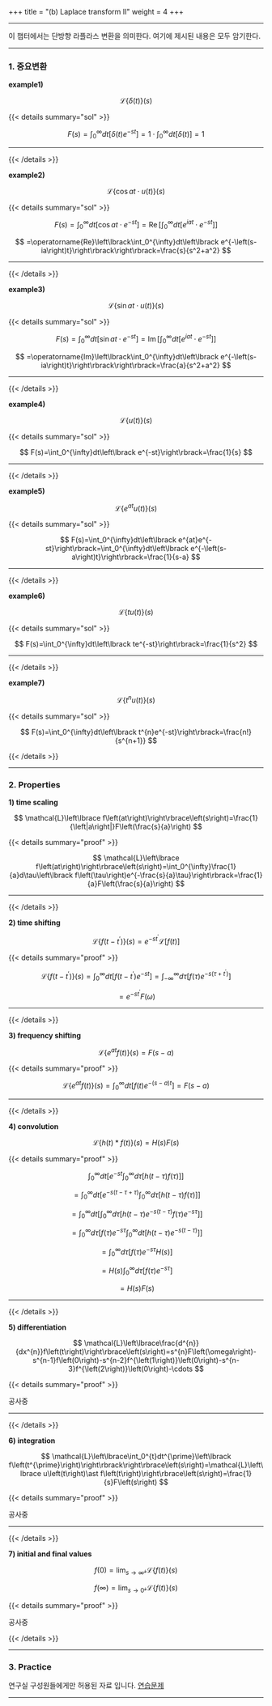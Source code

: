 +++
title = "(b) Laplace transform II"
weight = 4
+++

---

이 챕터에서는 단방향 라플라스 변환을 의미한다. 여기에 제시된 내용은 모두 암기한다.

---


### 1. 중요변환

**example1)**

$$
\mathcal{L}\left\lbrace\delta\left(t\right)\right\rbrace\left(s\right)
$$

{{< details summary="sol" >}}
    
$$
F(s)=\int_0^{\infty}dt\left\lbrack\delta\left(t\right)e^{-st}\right\rbrack=1\cdot\int_0^{\infty}dt\left\lbrack\delta\left(t\right)\right\rbrack=1
$$

<hr>

{{< /details >}}

**example2)**

$$
\mathcal{L}\left\lbrace\cos at\cdot u\left(t\right)\right\rbrace\left(s\right)
$$

{{< details summary="sol" >}}
    
$$
F(s)=\int_0^{\infty}dt\left\lbrack\cos at\cdot e^{-st}\right\rbrack=\operatorname{Re}\left\lbrack\int_0^{\infty}dt\left\lbrack e^{iat}\cdot e^{-st}\right\rbrack\right\rbrack
$$
    
$$
=\operatorname{Re}\left\lbrack\int_0^{\infty}dt\left\lbrack e^{-\left(s-ia\right)t}\right\rbrack\right\rbrack=\frac{s}{s^2+a^2}
$$

<hr>

{{< /details >}}

**example3)**

$$
\mathcal{L}\left\lbrace\sin at\cdot u\left(t\right)\right\rbrace\left(s\right)
$$

{{< details summary="sol" >}}
    
$$
F(s)=\int_0^{\infty}dt\left\lbrack\sin at\cdot e^{-st}\right\rbrack=\operatorname{Im}\left\lbrack\int_0^{\infty}dt\left\lbrack e^{iat}\cdot e^{-st}\right\rbrack\right\rbrack
$$
    
$$
=\operatorname{Im}\left\lbrack\int_0^{\infty}dt\left\lbrack e^{-\left(s-ia\right)t}\right\rbrack\right\rbrack=\frac{a}{s^2+a^2}
$$

<hr>

{{< /details >}}

**example4)**

$$
\mathcal{L}\left\lbrace u\left(t\right)\right\rbrace\left(s\right)
$$

{{< details summary="sol" >}}
    
$$
F(s)=\int_0^{\infty}dt\left\lbrack e^{-st}\right\rbrack=\frac{1}{s}
$$
    
<hr>

{{< /details >}}

**example5)**

$$
\mathcal{L}\left\lbrace e^{at}u\left(t\right)\right\rbrace\left(s\right)
$$

{{< details summary="sol" >}}

$$
F(s)=\int_0^{\infty}dt\left\lbrack e^{at}e^{-st}\right\rbrack=\int_0^{\infty}dt\left\lbrack e^{-\left(s-a\right)t}\right\rbrack=\frac{1}{s-a}
$$

<hr>

{{< /details >}}

**example6)**

$$
\mathcal{L}\left\lbrace tu\left(t\right)\right\rbrace\left(s\right)
$$

{{< details summary="sol" >}}
    
$$
F(s)=\int_0^{\infty}dt\left\lbrack te^{-st}\right\rbrack=\frac{1}{s^2}
$$
    
<hr>

{{< /details >}}
    

**example7)**

$$
\mathcal{L}\left\lbrace t^{n}u\left(t\right)\right\rbrace\left(s\right)
$$

{{< details summary="sol" >}}
    
$$
F(s)=\int_0^{\infty}dt\left\lbrack t^{n}e^{-st}\right\rbrack=\frac{n!}{s^{n+1}}
$$

{{< /details >}}

---

### 2. Properties

**1) time scaling**

$$
\mathcal{L}\left\lbrace f\left(at\right)\right\rbrace\left(s\right)=\frac{1}{\left|a\right|}F\left(\frac{s}{a}\right)
$$

{{< details summary="proof" >}}

$$
\mathcal{L}\left\lbrace f\left(at\right)\right\rbrace\left(s\right)=\int_0^{\infty}\frac{1}{a}d\tau\left\lbrack f\left(\tau\right)e^{-\frac{s}{a}\tau}\right\rbrack=\frac{1}{a}F\left(\frac{s}{a}\right)
$$

<hr>

{{< /details >}}

**2) time shifting**

$$
\mathcal{L}\left\lbrace f\left(t-t^{\prime}\right)\right\rbrace\left(s\right)=e^{-st^{\prime}}\mathcal{L}\left\lbrack f\left(t\right)\right\rbrack
$$

{{< details summary="proof" >}}

$$
\mathcal{L}\left\lbrace f\left(t-t^{\prime}\right)\right\rbrace\left(s\right)=\int_0^{\infty}dt\left\lbrack f\left(t-t^{\prime}\right)e^{-st}\right\rbrack=\int_{-\infty}^{\infty}d\tau\left\lbrack f\left(\tau\right)e^{-s\left(\tau+t^{\prime}\right)}\right\rbrack
$$
    
$$
=e^{-st^{\prime}}F\left(\omega\right)
$$

<hr>

{{< /details >}}


**3) frequency shifting**

$$
\mathcal{L}\left\lbrace e^{at}f\left(t\right)\right\rbrace\left(s\right)=F\left(s-a\right)
$$

{{< details summary="proof" >}}
    
$$
\mathcal{L}\left\lbrace e^{at}f\left(t\right)\right\rbrace\left(s\right)=\int_0^{\infty}dt\left\lbrack f\left(t\right)e^{-\left(s-a\right)t}\right\rbrack=F\left(s-a\right)
$$

<hr>

{{< /details >}}

**4) convolution**

$$
\mathcal{L}\left\lbrace h\left(t\right)\ast f\left(t\right)\right\rbrace\left(s\right)=H\left(s\right)F\left(s\right)
$$

{{< details summary="proof" >}}

$$
\int^{\infty}_{0}dt\left[e^{-st}\int^{\infty}_{0}d\tau\left[h\right(t-\tau\left)f\left(\tau\right)\right]\right]
$$

$$
=\int^{\infty}_{0}dt\left[e^{-s\left(t-\tau+\tau\right)}\int^{\infty}_{0}d\tau\left[h\right(t-\tau\left)f\left(\tau\right)\right]\right]
$$

$$
=\int^{\infty}_{0}dt\left[\int^{\infty}_{0}d\tau\left[h\left(t-\tau\right)e^{-s\left(t-\tau\right)}f\left(\tau\right)e^{-s\tau}\right]\right]
$$

$$
=\int^{\infty}_{0}d\tau\left[ f\left(\tau\right)e^{-s\tau}\int^{\infty}_{0}dt\left[h\left(t-\tau\right)e^{-s\left(t-\tau\right)}\right]\right]
$$

$$
=\int^{\infty}_{0}d\tau\left[ f\left(\tau\right)e^{-s\tau}H\left(s\right)\right]
$$

$$
=H\left(s\right)\int^{\infty}_{0}d\tau\left[ f\left(\tau\right)e^{-s\tau}\right]
$$

$$
=H\left(s\right)F\left(s\right)
$$

<hr>

{{< /details >}}

**5) differentiation**

$$
\mathcal{L}\left\lbrace\frac{d^{n}}{dx^{n}}f\left(t\right)\right\rbrace\left(s\right)=s^{n}F\left(\omega\right)-s^{n-1}f\left(0\right)-s^{n-2}f^{\left(1\right)}\left(0\right)-s^{n-3}f^{\left(2\right)}\left(0\right)-\cdots
$$

{{< details summary="proof" >}}

공사중

<hr>

{{< /details >}}    

**6) integration**

$$
\mathcal{L}\left\lbrace\int_0^{t}dt^{\prime}\left\lbrack f\left(t^{\prime}\right)\right\rbrack\right\rbrace\left(s\right)=\mathcal{L}\left\lbrace u\left(t\right)\ast f\left(t\right)\right\rbrace\left(s\right)=\frac{1}{s}F\left(s\right)
$$

{{< details summary="proof" >}}

공사중

<hr>

{{< /details >}}    

**7) initial and final values**

$$
f\left(0\right)=\lim_{s\rightarrow\infty}\mathcal{sL}\left\lbrace f\left(t\right)\right\rbrace\left(s\right)
$$

$$
f\left(\infty\right)=\lim_{s\rightarrow0}\mathcal{sL}\left\lbrace f\left(t\right)\right\rbrace\left(s\right)
$$

{{< details summary="proof" >}}

공사중

{{< /details >}}    

---

### 3. Practice

연구실 구성원들에게만 허용된 자료 입니다. [연습문제](https://hertz2hnu.atlassian.net/wiki/spaces/AJpAH3tcG9Jk/pages/53608611/b+LTI+System)

---
